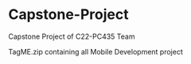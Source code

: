 # Capstone-Project
Capstone Project of C22-PC435 Team

TagME.zip containing all Mobile Development project
